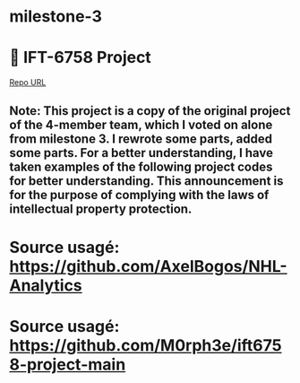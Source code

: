 # milestone-3
# 🏒 IFT-6758 Project
[Repo URL](https://github.com/mansooraliamiri/milestone-3.git)


## Note: This project is a copy of the original project of the 4-member team, which I voted on alone from milestone 3. I rewrote some parts, added some parts. For a better understanding, I have taken examples of the following project codes for better understanding. This announcement is for the purpose of complying with the laws of intellectual property protection.

# Source usagé: https://github.com/AxelBogos/NHL-Analytics
# Source usagé: https://github.com/M0rph3e/ift6758-project-main



